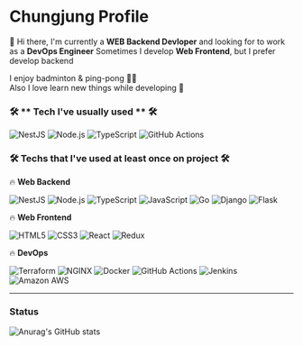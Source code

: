 # Chungjung Profile

👋 Hi there, I'm currently a **WEB Backend Devloper** and looking for to work as a **DevOps Engineer** 
Sometimes I develop **Web Frontend**, but I prefer develop backend 

I enjoy badminton & ping-pong :tennis::tennis:  
Also I love learn new things while developing :sparkling_heart:



### 🛠 ** Tech I've usually used ** 🛠

<img alt="NestJS" src ="https://img.shields.io/badge/NestJS-E0234E.svg?&style=flat&logo=NestJS&logoColor=white"/> <img alt="Node.js" src ="https://img.shields.io/badge/Node.js-339933.svg?&style=flat&logo=Node.js&logoColor=white"/> <img alt="TypeScript" src ="https://img.shields.io/badge/TypeScript-3178C6.svg?&style=flat&logo=TypeScript&logoColor=white"/> <img alt="GitHub Actions" src ="https://img.shields.io/badge/GitHub Actions-2088FF.svg?&style=flat&logo=GitHub Actions&logoColor=white"/> 

### 🛠 **Techs that I've used at least once on project** 🛠
:fire: **Web Backend**  


<img alt="NestJS" src ="https://img.shields.io/badge/NestJS-E0234E.svg?&style=flat&logo=NestJS&logoColor=white"/> <img alt="Node.js" src ="https://img.shields.io/badge/Node.js-339933.svg?&style=flat&logo=Node.js&logoColor=white"/> <img alt="TypeScript" src ="https://img.shields.io/badge/TypeScript-3178C6.svg?&style=flat&logo=TypeScript&logoColor=white"/> <img alt="JavaScript" src ="https://img.shields.io/badge/JavaScript-F7DF1E.svg?&style=flat&logo=JavaScript&logoColor=white"/> <img alt="Go" src ="https://img.shields.io/badge/Go-00ADD8.svg?&style=flat&logo=Go&logoColor=white"/> <img alt="Django" src ="https://img.shields.io/badge/Django-092E20.svg?&style=flat&logo=Django&logoColor=white"/> <img alt="Flask" src ="https://img.shields.io/badge/Flask-000000.svg?&style=flat&logo=Flask&logoColor=white"/> 



:fire: **Web Frontend** 


<img alt="HTML5" src ="https://img.shields.io/badge/HTML5-E34F26.svg?&style=flat&logo=HTML5&logoColor=white"/> <img alt="CSS3" src ="https://img.shields.io/badge/CSS3-1572B6.svg?&style=flat&logo=CSS3&logoColor=white"/> <img alt="React" src ="https://img.shields.io/badge/React-61DAFB.svg?&style=flat&logo=React&logoColor=white"/> <img alt="Redux" src ="https://img.shields.io/badge/Redux-764ABC.svg?&style=flat&logo=Redux&logoColor=white"/>



:fire: **DevOps** 


<img alt="Terraform" src ="https://img.shields.io/badge/Terraform-7B42BC.svg?&style=flat&logo=Terraform&logoColor=white"/> <img alt="NGINX" src ="https://img.shields.io/badge/NGINX-009639.svg?&style=flat&logo=NGINX&logoColor=white"/> <img alt="Docker" src ="https://img.shields.io/badge/Docker-2496ED.svg?&style=flat&logo=Docker&logoColor=white"/>  <img alt="GitHub Actions" src ="https://img.shields.io/badge/GitHub Actions-2088FF.svg?&style=flat&logo=GitHub Actions&logoColor=white"/> <img alt="Jenkins" src ="https://img.shields.io/badge/Jenkins-D24939.svg?&style=flat&logo=Jenkins&logoColor=white"/> <img alt="Amazon AWS" src ="https://img.shields.io/badge/Amazon AWS-232F3E.svg?&style=flat&logo=Amazon AWS&logoColor=white"/> 


--------

### Status

![Anurag's GitHub stats](https://github-readme-stats.vercel.app/api?username=chungjung-d&show_icons=true&theme=flag-india)


<!--
**chungjung-d/chungjung-d** is a ✨ _special_ ✨ repository because its `README.md` (this file) appears on your GitHub profile.

Here are some ideas to get you started:

- 🔭 I’m currently working on ...
- 🌱 I’m currently learning ...
- 👯 I’m looking to collaborate on ...
- 🤔 I’m looking for help with ...
- 💬 Ask me about ...
- 📫 How to reach me: ...
- 😄 Pronouns: ...
- ⚡ Fun fact: ...
-->
